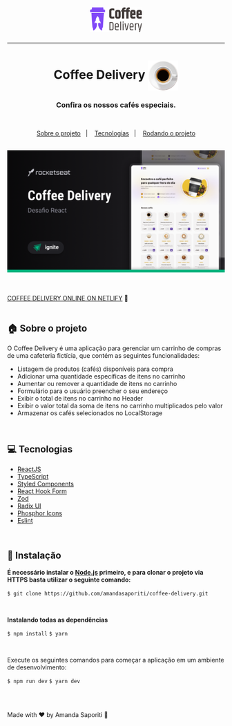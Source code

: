 <h1 align="center">
   <img src="https://raw.githubusercontent.com/amandasaporiti/coffee-delivery/db361154bb6e1c1e4d54bf838c6ff06e02a08302/src/assets/coffee-delivery-logo.svg" alt="Coffee Delivery" width="120"/>
</h1>

---

<h1 align="center">
  Coffee Delivery 
<img src="https://raw.githubusercontent.com/amandasaporiti/coffee-delivery/a646cc128a24da59cb25779a887254bd9035a743/src/assets/expresso-tradicional.svg" width=70px align="center" />
</h1>

<h3 align="center">
  Confira os nossos cafés especiais.
</h3>

<br>

<p align="center">
  <a href="#house-sobre-o-projeto">Sobre o projeto</a>&nbsp;&nbsp;&nbsp;|&nbsp;&nbsp;&nbsp;
  <a href="#computer-tecnologias">Tecnologias</a>&nbsp;&nbsp;&nbsp;|&nbsp;&nbsp;&nbsp;
  <a href="#runner-rodando-o-projeto">Rodando o projeto</a>
</p>

<br>

<img src="https://github.com/amandasaporiti/coffee-delivery/blob/master/src/assets/cover-coffee-delivery.png?raw=true" alt="Coffee Delivery Project Cover"/>
</h1>

<br>
<br>
<br>

[COFFEE DELIVERY ONLINE ON NETLIFY](https://coffee-shop-delivery.netlify.app/) :tada:<br>
<br>

## :house: Sobre o projeto

O Coffee Delivery é uma aplicação para gerenciar um carrinho de compras de uma cafeteria fictícia, que contém as seguintes funcionalidades:

- Listagem de produtos (cafés) disponíveis para compra
- Adicionar uma quantidade específicas de itens no carrinho
- Aumentar ou remover a quantidade de itens no carrinho
- Formulário para o usuário preencher o seu endereço
- Exibir o total de itens no carrinho no Header
- Exibir o valor total da soma de itens no carrinho multiplicados pelo valor
- Armazenar os cafés selecionados no LocalStorage

<br>

## :computer: Tecnologias

- [ReactJS](https://reactjs.org/)
- [TypeScript](https://www.typescriptlang.org/)
- [Styled Components](https://styled-components.com/)
- [React Hook Form](https://react-hook-form.com/)
- [Zod](https://zod.dev/)
- [Radix UI](https://www.radix-ui.com/)
- [Phosphor Icons](https://phosphoricons.com/)
- [Eslint](https://www.npmjs.com/package/@rocketseat/eslint-config)

<br>

## :construction_worker: Instalação

**É necessário instalar o [Node.js](https://nodejs.org/en/download/) primeiro, e para clonar o projeto via HTTPS basta utilizar o seguinte comando:**

`$ git clone https://github.com/amandasaporiti/coffee-delivery.git`

<br>

**Instalando todas as dependências**

`$ npm install`
`$ yarn`

<br>

Execute os seguintes comandos para começar a aplicação em um ambiente de desenvolvimento:

`$ npm run dev`
`$ yarn dev`

<br>

<br>

Made with ♥ by Amanda Saporiti :wave:
